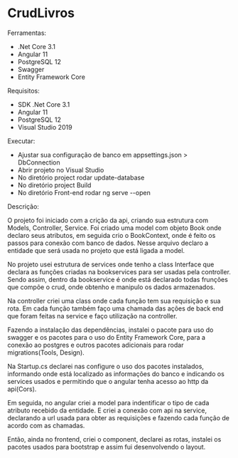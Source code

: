 # CrudLivros

Ferramentas:

 * .Net Core 3.1
 * Angular 11
 * PostgreSQL 12
 * Swagger
 * Entity Framework Core
 
Requisitos:

 * SDK .Net Core 3.1
 * Angular 11
 * PostgreSQL 12
 * Visual Studio 2019
 
Executar:

 * Ajustar sua configuração de banco em appsettings.json > DbConnection
 * Abrir projeto no Visual Studio
 * No diretório project rodar update-database
 * No diretório project Build
 * No diretório Front-end rodar ng serve --open

Descrição:

 O projeto foi iniciado com a crição da api, criando sua estrutura com Models, Controller, Service. Foi criado uma model com objeto Book onde declaro seus atributos, em seguida crio o BookContext, onde é feito os passos para conexão com banco de dados. Nesse arquivo declaro a entidade que será usada no projeto que está ligada a model.
 
 No projeto usei estrutura de services onde tenho a class Interface que declara as funções criadas na bookservices para ser usadas pela controller. Sendo assim, dentro da bookservice é onde está declarado todas frunções que compõe o crud, onde obtenho e manipulo os dados armazenados.

 Na controller criei uma class onde cada função tem sua requisição e sua rota. Em cada função também faço uma chamada das ações de back end que foram feitas na service e faço utilização na controller.
 
 Fazendo a instalação das dependências, instalei o pacote para uso do swagger e os pacotes para o uso do Entity Framework Core, para a conexão ao postgres e outros pacotes adicionais para rodar migrations(Tools, Design).
 
 Na Startup.cs declarei nas configure o uso dos pacotes instalados, informando onde está localizado as informações do banco e indicando os services usados e permitindo que o angular tenha acesso ao http da api(Cors).
 
 Em seguida, no angular criei a model para indentificar o tipo de cada atributo recebido da entidade. E criei a conexão com api na service, declarando a url usada para obter as requisições e fazendo cada função de acordo com as chamadas.

 Então, ainda no frontend, criei o component, declarei as rotas, instalei os pacotes usados para bootstrap e assim fui desenvolvendo o layout.
